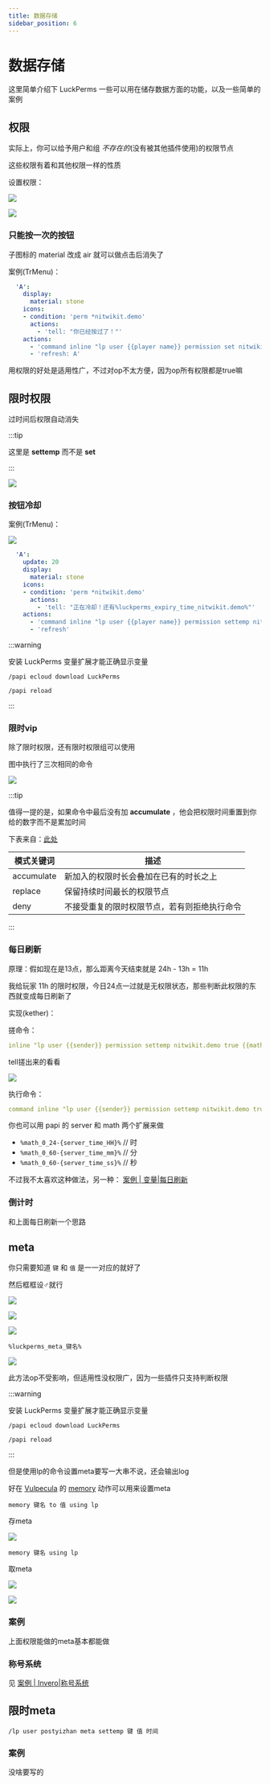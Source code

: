 ```yaml
---
title: 数据存储
sidebar_position: 6
---
```


<!--markdownlint-disable no-duplicate-heading-->

# 数据存储

这里简单介绍下 LuckPerms 一些可以用在储存数据方面的功能，以及一些简单的案例

## 权限

实际上，你可以给予用户和组 *不存在的*(没有被其他插件使用)的权限节点

这些权限有着和其他权限一样的性质

设置权限：

![](_images/memory_1.png)

![](_images/memory_2.png)

### 只能按一次的按钮

子图标的 material 改成 air 就可以做点击后消失了

案例(TrMenu)：

```yaml
  'A':
    display:
      material: stone
    icons:
    - condition: 'perm *nitwikit.demo'
      actions:
        - 'tell: "你已经按过了！"'
    actions:
      - 'command inline "lp user {{player name}} permission set nitwikit.demo true" as console'
      - 'refresh: A'
```

用权限的好处是适用性广，不过对op不太方便，因为op所有权限都是true嘛

## 限时权限

过时间后权限自动消失

:::tip

这里是 **settemp** 而不是 **set**

:::

![](_images/memory_3.png)

### 按钮冷却

案例(TrMenu)：

![](_images/memory_4.png)

```yaml
  'A':
    update: 20
    display:
      material: stone
    icons:
    - condition: 'perm *nitwikit.demo'
      actions:
        - 'tell: "正在冷却！还有%luckperms_expiry_time_nitwikit.demo%"'
    actions:
      - 'command inline "lp user {{player name}} permission settemp nitwikit.demo true 60s" as console'
      - 'refresh'
```

:::warning

安装 LuckPerms 变量扩展才能正确显示变量

`/papi ecloud download LuckPerms`

`/papi reload`

:::

### 限时vip

除了限时权限，还有限时权限组可以使用

图中执行了三次相同的命令

![](_images/memory_5.png)

:::tip

值得一提的是，如果命令中最后没有加 **accumulate** ，他会把权限时间重置到你给的数字而不是累加时间

下表来自：[此处](https://snowcutieowo.github.io/LuckPerms/#/command-usage.permission?id=lp-usergroup-lt%e7%8e%a9%e5%ae%b6%e6%9d%83%e9%99%90%e7%bb%84gt-permission-settemp-lt%e6%9d%83%e9%99%90gt-lttruefalsegt-lt%e6%97%b6%e9%97%b4gt-%e6%96%bd%e5%8a%a0%e6%a8%a1%e5%bc%8f-%e4%b8%8a%e4%b8%8b%e6%96%87)

| 模式关键词 | 描述                                         |
| ---------- | -------------------------------------------- |
| accumulate | 新加入的权限时长会叠加在已有的时长之上       |
| replace    | 保留持续时间最长的权限节点                   |
| deny       | 不接受重复的限时权限节点，若有则拒绝执行命令 |

:::

### 每日刷新

原理：假如现在是13点，那么距离今天结束就是 24h - 13h = 11h

我给玩家 11h 的限时权限，今日24点一过就是无权限状态，那些判断此权限的东西就变成每日刷新了

实现(kether)：

搓命令：

<!--markdownlint-disable line-length-->

```yaml
inline "lp user {{sender}} permission settemp nitwikit.demo true {{math 24 - time as HH}}h{{math 60 - time as mm}}m{{math 60 - time as ss}}s"
```

tell搓出来的看看

![](_images/memory_6.png)

执行命令：

```yaml
command inline "lp user {{sender}} permission settemp nitwikit.demo true {{math 24 - time as HH}}h{{math 60 - time as mm}}m{{math 60 - time as ss}}s" as console
```

你也可以用 papi 的 server 和 math 两个扩展来做

- `%math_0_24-{server_time_HH}%` // 时
- `%math_0_60-{server_time_mm}%` // 分
- `%math_0_60-{server_time_ss}%` // 秒

不过我不太喜欢这种做法，另一种： [案例 | 变量|每日刷新](../../../../advance/kether/variable.md#每日刷新)

<!--markdownlint-enable line-length-->

### 倒计时

和上面每日刷新一个思路

## meta

你只需要知道 `键` 和 `值` 是一一对应的就好了

然后框框设♂就行

![](_images/memory_7.png)

![](_images/memory_8.png)

![](_images/memory_9.png)

```text
%luckperms_meta_键名%
```

![](_images/memory_10.png)

此方法op不受影响，但适用性没权限广，因为一些插件只支持判断权限

:::warning

安装 LuckPerms 变量扩展才能正确显示变量

`/papi ecloud download LuckPerms`

`/papi reload`

:::

但是使用lp的命令设置meta要写一大串不说，还会输出log

好在 [Vulpecula](https://github.com/Lanscarlos/Vulpecula) 的
[memory](https://www.yuque.com/lanscarlos/vulpecula-wiki-v2/og93eqlegc0geyfi) 动作可以用来设置meta

```text
memory 键名 to 值 using lp
```

存meta

![](_images/memory_11.png)

```text
memory 键名 using lp
```

取meta

![](_images/memory_12.png)

![](_images/正经笑+手.jpg)

### 案例

上面权限能做的meta基本都能做

### 称号系统

见 [案例 | Invero|称号系统](../../other/Menu/Invero.md#称号系统)

## 限时meta

```text
/lp user postyizhan meta settemp 键 值 时间
```

### 案例

没啥要写的
